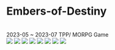 # Embers-of-Destiny
</br>
2023-05 ~ 2023-07 TPP/ MORPG Game
</br>

<img src="https://github.com/opeak123/UNITY-RPG-Game-Scripts-Embers-of-Destiny/blob/main/Login.png?raw=true">
<img src="https://github.com/opeak123/UNITY-RPG-Game-Scripts-Embers-of-Destiny/blob/main/ATK.png?raw=true">
<img src="https://github.com/opeak123/UNITY-RPG-Game-Scripts-Embers-of-Destiny/blob/main/Golem%20Rock%20Throw(Horizontal).png?raw=true">
<img src="https://github.com/opeak123/UNITY-RPG-Game-Scripts-Embers-of-Destiny/blob/main/Golem%20Phase%203.png?raw=true">
<img src="https://github.com/opeak123/UNITY-RPG-Game-Scripts-Embers-of-Destiny/blob/main/damaged%20(2).png?raw=true">
<img src="https://github.com/opeak123/UNITY-RPG-Game-Scripts-Embers-of-Destiny/blob/main/item%20drop%20(4).png?raw=true">
<img src="https://github.com/opeak123/UNITY-RPG-Game-Scripts-Embers-of-Destiny/blob/main/Golem%20Rand%20Atk.png?raw=true">
<img src="https://github.com/opeak123/UNITY-RPG-Game-Scripts-Embers-of-Destiny/blob/main/ex_Char_born.png?raw=true">
